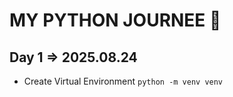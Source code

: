 # MY PYTHON JOURNEE 🚀

## Day 1 => 2025.08.24

- Create Virtual Environment
``` python -m venv venv ```